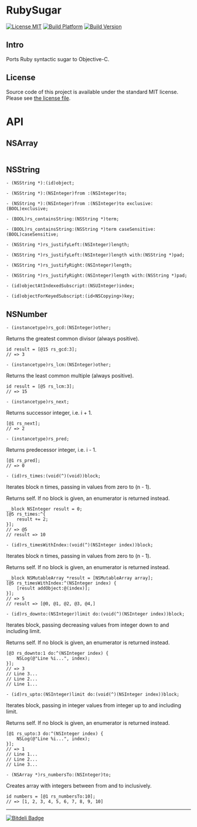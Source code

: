 # RubySugar

[![License MIT](https://go-shields.herokuapp.com/license-MIT-blue.png)](https://github.com/michalkonturek/RubySugar/blob/master/LICENSE)
[![Build Platform](https://cocoapod-badges.herokuapp.com/p/RubySugar/badge.png)](https://github.com/michalkonturek/RubySugar)
[![Build Version](https://cocoapod-badges.herokuapp.com/v/RubySugar/badge.png)](https://github.com/michalkonturek/RubySugar)
<!--[![Build Status](https://travis-ci.org/michalkonturek/RubySugar.png?branch=master)](https://travis-ci.org/michalkonturek/RubySugar)-->

## Intro

Ports Ruby syntactic sugar to Objective-C.

## License

Source code of this project is available under the standard MIT license. Please see [the license file][LICENSE].

[PODS]:http://cocoapods.org/
[LICENSE]:https://github.com/michalkonturek/RubySugar/blob/master/LICENSE

# API

## NSArray

```obj-c
```

## NSString

```obj-c
- (NSString *):(id)object;

- (NSString *):(NSInteger)from :(NSInteger)to;

- (NSString *):(NSInteger)from :(NSInteger)to exclusive:(BOOL)exclusive;

- (BOOL)rs_containsString:(NSString *)term;

- (BOOL)rs_containsString:(NSString *)term caseSensitive:(BOOL)caseSensitive;

- (NSString *)rs_justifyLeft:(NSInteger)length;

- (NSString *)rs_justifyLeft:(NSInteger)length with:(NSString *)pad;

- (NSString *)rs_justifyRight:(NSInteger)length;

- (NSString *)rs_justifyRight:(NSInteger)length with:(NSString *)pad;

- (id)objectAtIndexedSubscript:(NSUInteger)index;

- (id)objectForKeyedSubscript:(id<NSCopying>)key;
```

## NSNumber


```
- (instancetype)rs_gcd:(NSInteger)other;
```

 Returns the greatest common divisor (always positive).
 
```
id result = [@15 rs_gcd:3];
// => 3
```


```
- (instancetype)rs_lcm:(NSInteger)other;
```

 Returns the least common multiple (always positive).

```
id result = [@5 rs_lcm:3];
// => 15
```


```
- (instancetype)rs_next;
```

 Returns successor integer, i.e. i + 1.

```
[@1 rs_next];
// => 2
```


```
- (instancetype)rs_pred;
```

 Returns predecessor integer, i.e. i - 1.

```
[@1 rs_pred];
// => 0
```


```
- (id)rs_times:(void(^)(void))block;
```

 Iterates block n times, passing in values from zero to (n - 1).
 
 Returns self. If no block is given, an enumerator is returned instead.

```
__block NSInteger result = 0;
[@5 rs_times:^{
    result += 2;
}];
// => @5
// result => 10
```



```
- (id)rs_timesWithIndex:(void(^)(NSInteger index))block;
```

 Iterates block n times, passing in values from zero to (n - 1).
 
 Returns self. If no block is given, an enumerator is returned instead.

```
__block NSMutableArray *result = [NSMutableArray array];
[@5 rs_timesWithIndex:^(NSInteger index) {
    [result addObject:@(index)];
}];
// => 5
// result => [@0, @1, @2, @3, @4,]
```

```
- (id)rs_downto:(NSInteger)limit do:(void(^)(NSInteger index))block;
```

 Iterates block, passing decreasing values from integer down to and including limit.
 
 Returns self. If no block is given, an enumerator is returned instead.

```
[@3 rs_downto:1 do:^(NSInteger index) {
	NSLog(@"Line %i...", index);
}];
// => 3
// Line 3...
// Line 2...
// Line 1...
```
 
```
- (id)rs_upto:(NSInteger)limit do:(void(^)(NSInteger index))block;
```

 Iterates block, passing in integer values from integer up to and including limit.
 
 Returns self. If no block is given, an enumerator is returned instead.

```
[@1 rs_upto:3 do:^(NSInteger index) {
	NSLog(@"Line %i...", index);
}];
// => 1
// Line 1...
// Line 2...
// Line 3...
```

```
- (NSArray *)rs_numbersTo:(NSInteger)to;
```

Creates array with integers between from and to inclusively.

```
id numbers = [@1 rs_numbersTo:10];
// => [1, 2, 3, 4, 5, 6, 7, 8, 9, 10]
```


- - -

[![Bitdeli Badge](https://d2weczhvl823v0.cloudfront.net/michalkonturek/rubysugar/trend.png)](https://bitdeli.com/free "Bitdeli Badge")